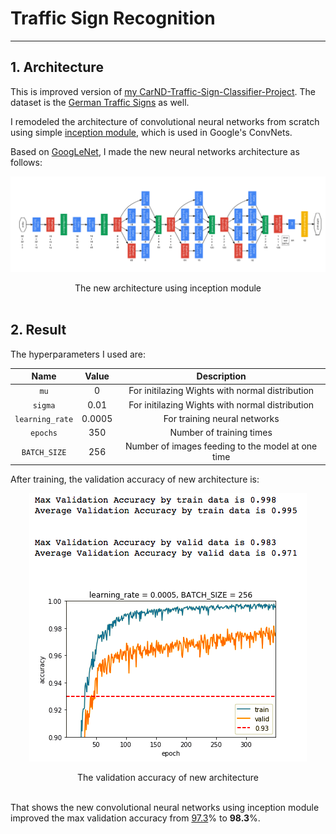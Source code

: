 # **Traffic Sign Recognition**

---

## 1. Architecture

This is improved version of [my CarND-Traffic-Sign-Classifier-Project](https://github.com/Hotsuyuki/CarND-Traffic-Sign-Classifier-Project/blob/master/writeup.md). The dataset is the  [German Traffic Signs](https://d17h27t6h515a5.cloudfront.net/topher/2017/February/5898cd6f_traffic-signs-data/traffic-signs-data.zip) as well.

I remodeled the architecture of convolutional neural networks from scratch using simple [inception module](https://www.youtube.com/watch?v=VxhSouuSZDY), which is used in Google's ConvNets.

Based on [GoogLeNet](https://www.cs.unc.edu/~wliu/papers/GoogLeNet.pdf), I made the new neural networks architecture as follows:

<div style="text-align:center">
<img src="./images/architecture.png">

The new architecture using inception module<br/><br/>
</div>

## 2. Result

The hyperparameters I used are:

| Name            | Value  | Description                                       |
|:---------------:|:------:|:-------------------------------------------------:|
| `mu`            | 0      | For initilazing Wights with normal distribution   |
| `sigma`         | 0.01   | For initilazing Wights with normal distribution   |
| `learning_rate` | 0.0005 | For training neural networks                      |
| `epochs`        | 350    | Number of training times                          |
| `BATCH_SIZE`    | 256    | Number of images feeding to the model at one time |

After training, the validation accuracy of new architecture is:

<div style="text-align:center">
<img src="./images/new_result.png">

The validation accuracy of new architecture<br/><br/>
</div>

That shows the new convolutional neural networks using inception module improved the max validation accuracy from [97.3](https://github.com/Hotsuyuki/CarND-Traffic-Sign-Classifier-Project/blob/master/writeup_images/learning_rate%3D0.001%2C%20BATCH_SIZE%3D256.png)% to **98.3**%.
